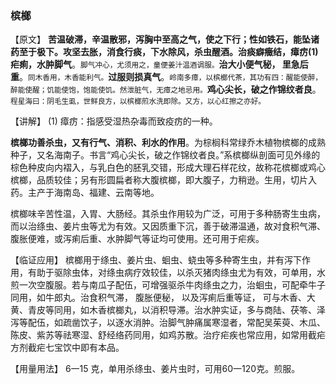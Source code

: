 ### 槟榔

【原文】  **苦温破滞，辛温散邪，泻胸中至高之气，使之下行；性如铁石，能坠诸药至于极下。攻坚去胀，消食行痰，下水除风，杀虫醒酒。治痰癖癥结，瘴疠(1) 疟痢，水肿脚气**。<small>脚气冲心，尤须用之，童便姜汁温酒调服。</small>**治大小便气秘， 里急后重**。<small>同木香用，木香能利气。</small>**过服则损真气**。<small>岭南多瘴，以槟榔代茶，其功有四：醒能使醉，醉能使醒；饥能使饱，饱能使饥。然泄脏气，无瘴之地忌用。</small>**鸡心尖长，破之作锦纹者良**。<small>程星海曰：阴毛生虱，世鲜良方，以槟榔煎水洗即除。又方，以心红擦之亦好。</small>

【讲解】   (1) 瘴疠：指感受湿热杂毒而致疫疠的一种。

 **槟榔功善杀虫，又有行气、消积、利水的作用**。为棕榈科常绿乔木植物槟榔的成熟种子，又名海南子。书言“鸡心尖长，破之作锦纹者良。”系槟榔纵剖面可见外缘的棕色种皮向内褶入，与乳白色的胚乳交错，形成大理石样花纹，故称花槟榔或鸡心槟榔，品质较佳；另有形圆扁者称大腹槟榔，即大腹子，力稍逊。生用，切片入药。主产于海南岛、福建、云南等地。

槟榔味辛苦性温，入胃、大肠经。其杀虫作用较为广泛，可用于多种肠寄生虫病，而以治绦虫、姜片虫等尤为有效。又因质重下沉，善于破滞温通，故对食积气滞、腹胀便难，或泻痢后重、水肿脚气等证均可使用。还可用于疟疾。

【临证应用】 槟榔用于绦虫、姜片虫、蛔虫、蛲虫等多种寄生虫，并有泻下作用，有助于驱除虫体，对绦虫病疗效较佳，以杀灭猪肉绦虫尤为有效，可单用，水煎一次空腹服。若与南瓜子配伍，可增强驱杀牛肉绦虫之力，治蛔虫，可配牵牛子同用，如牛郎丸。治食积气滞， 腹胀便秘， 以及泻痢后重等证， 可与木香、大黄、青皮等同用，如木香槟榔丸，以消积导滞。治水肿实证，多与商陆、茯笭、泽泻等配伍，如疏凿饮子，以逐水消肿。治脚气肿痛属寒湿者，常配吴茱萸、木瓜、陈皮、紫苏等祛寒湿、舒经络药同用，如鸡苏散。治疗疟疾也常应用，如常用截疟方剂截疟七宝饮中即有本品。

【用量用法】       6一15 克，单用杀绦虫、姜片虫时，可用60一120克。煎服。